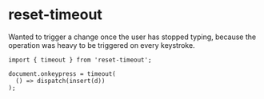 # reset-timeout

Wanted to trigger a change once the user has stopped typing, because the operation was heavy to be triggered on every keystroke.

```
import { timeout } from 'reset-timeout';

document.onkeypress = timeout(
  () => dispatch(insert(d))
);
```
